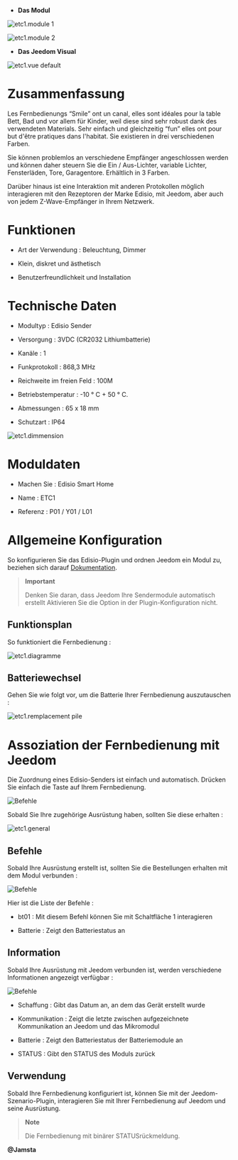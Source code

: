 -   **Das Modul**

![etc1.module 1](images/etc1/etc1.module-1.jpg)

![etc1.module 2](images/etc1/etc1.module-2.png)

-   **Das Jeedom Visual**

![etc1.vue default](images/etc1/etc1.vue-default.jpg)

Zusammenfassung 
======

Les Fernbedienungs “Smile” ont un canal, elles sont idéales pour la table
Bett, Bad und vor allem für Kinder, weil diese sind
sehr robust dank des verwendeten Materials. Sehr einfach und gleichzeitig
“fun” elles ont pour but d'être pratiques dans l'habitat. Sie existieren
in drei verschiedenen Farben.

Sie können problemlos an verschiedene Empfänger angeschlossen werden und können daher
steuern Sie die Ein / Aus-Lichter, variable Lichter,
Fensterläden, Tore, Garagentore. Erhältlich in 3 Farben.

Darüber hinaus ist eine Interaktion mit anderen Protokollen möglich
interagieren mit den Rezeptoren der Marke Edisio, mit Jeedom, aber
auch von jedem Z-Wave-Empfänger in Ihrem Netzwerk.

Funktionen 
=========

-   Art der Verwendung : Beleuchtung, Dimmer

-   Klein, diskret und ästhetisch

-   Benutzerfreundlichkeit und Installation

Technische Daten 
===========================

-   Modultyp : Edisio Sender

-   Versorgung : 3VDC (CR2032 Lithiumbatterie)

-   Kanäle : 1

-   Funkprotokoll : 868,3 MHz

-   Reichweite im freien Feld : 100M

-   Betriebstemperatur : -10 ° C + 50 ° C.

-   Abmessungen : 65 x 18 mm

-   Schutzart : IP64

![etc1.dimmension](images/etc1/etc1.dimmension.png)

Moduldaten 
=================

-   Machen Sie : Edisio Smart Home

-   Name : ETC1

-   Referenz : P01 / Y01 / L01

Allgemeine Konfiguration 
======================

So konfigurieren Sie das Edisio-Plugin und ordnen Jeedom ein Modul zu,
beziehen sich darauf
[Dokumentation](https://www.jeedom.fr/doc/documentation/plugins/edisio/de_DE/edisio.html).

> **Important**
>
> Denken Sie daran, dass Jeedom Ihre Sendermodule automatisch erstellt
> Aktivieren Sie die Option in der Plugin-Konfiguration nicht.

Funktionsplan 
---------------------------

So funktioniert die Fernbedienung :

![etc1.diagramme](images/etc1/etc1.diagramme.jpg)

Batteriewechsel 
-----------------------

Gehen Sie wie folgt vor, um die Batterie Ihrer Fernbedienung auszutauschen
:

![etc1.remplacement pile](images/etc1/etc1.remplacement-pile.jpg)

Assoziation der Fernbedienung mit Jeedom 
=======================================

Die Zuordnung eines Edisio-Senders ist einfach und
automatisch. Drücken Sie einfach die Taste auf Ihrem
Fernbedienung.

![Befehle](images/etc1/etc1.touche-c.jpg)

Sobald Sie Ihre zugehörige Ausrüstung haben, sollten Sie diese erhalten :

![etc1.general](images/etc1/etc1.general.jpg)

Befehle 
---------

Sobald Ihre Ausrüstung erstellt ist, sollten Sie die Bestellungen erhalten
mit dem Modul verbunden :

![Befehle](images/etc1/etc1.commandes.jpg)

Hier ist die Liste der Befehle :

-   bt01 : Mit diesem Befehl können Sie mit Schaltfläche 1 interagieren

-   Batterie : Zeigt den Batteriestatus an

Information 
------------

Sobald Ihre Ausrüstung mit Jeedom verbunden ist, werden verschiedene Informationen angezeigt
verfügbar :

![Befehle](images/etc1/etc1.informations.jpg)

-   Schaffung : Gibt das Datum an, an dem das Gerät erstellt wurde

-   Kommunikation : Zeigt die letzte zwischen aufgezeichnete Kommunikation an
    Jeedom und das Mikromodul

-   Batterie : Zeigt den Batteriestatus der Batteriemodule an

-   STATUS : Gibt den STATUS des Moduls zurück

Verwendung 
-----------

Sobald Ihre Fernbedienung konfiguriert ist, können Sie mit der
Jeedom-Szenario-Plugin, interagieren Sie mit Ihrer Fernbedienung auf Jeedom
und seine Ausrüstung.

> **Note**
>
> Die Fernbedienung mit binärer STATUSrückmeldung.

**@Jamsta**
